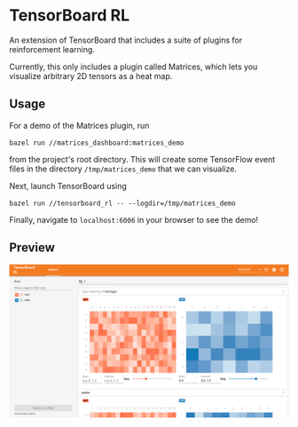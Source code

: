 # TensorBoard RL

An extension of TensorBoard that includes a suite of plugins for reinforcement
learning.

Currently, this only includes a plugin called Matrices, which lets you visualize
arbitrary 2D tensors as a heat map.

## Usage

For a demo of the Matrices plugin, run

```
bazel run //matrices_dashboard:matrices_demo
```

from the project's root directory. This will create some TensorFlow event files
in the directory `/tmp/matrices_demo` that we can visualize.

Next, launch TensorBoard using

```
bazel run //tensorboard_rl -- --logdir=/tmp/matrices_demo
```

Finally, navigate to `localhost:6006` in your browser to see the demo!

## Preview

![](./imgs/matrices-preview.png)
